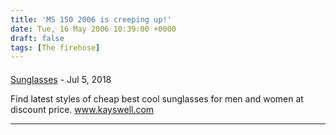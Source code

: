```yaml
---
title: 'MS 150 2006 is creeping up!'
date: Tue, 16 May 2006 10:39:00 +0000
draft: false
tags: [The firehose]
---
```



#### 
[Sunglasses](http://www.kayswell.com "Kuemmerle@hotmail.com") - <time datetime="2018-07-27 19:24:47">Jul 5, 2018</time>

Find latest styles of cheap best cool sunglasses for men and women at discount price. www.kayswell.com
<hr />
